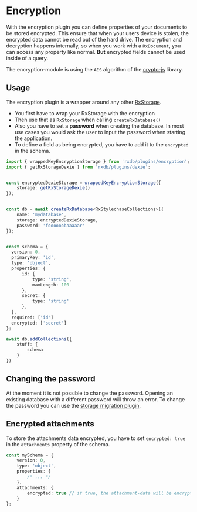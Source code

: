 # Encryption

With the encryption plugin you can define properties of your documents to be stored encrypted. This ensure that when your users device is stolen, the encrypted data cannot be read out of the hard drive.
The encryption and decryption happens internally, so when you work with a `RxDocument`, you can access any property like normal. **But** encrypted fields cannot be used inside of a query.

The encryption-module is using the `AES` algorithm of the [crypto-js](https://www.npmjs.com/package/crypto-js) library.


## Usage

The encryption plugin is a wrapper around any other [RxStorage](./rx-storage.md). 

- You first have to wrap your RxStorage with the encryption
- Then use that as `RxStorage` when calling `createRxDatabase()`
- Also you have to set a **password** when creating the database. In most use cases you would ask the user to input the password when starting the application.
- To define a field as being encrypted, you have to add it to the `encrypted` in the schema.

```ts
import { wrappedKeyEncryptionStorage } from 'rxdb/plugins/encryption';
import { getRxStorageDexie } from 'rxdb/plugins/dexie';


const encryptedDexieStorage = wrappedKeyEncryptionStorage({
    storage: getRxStorageDexie()
});


const db = await createRxDatabase<RxStylechaseCollections>({
    name: 'mydatabase',
    storage: encryptedDexieStorage,
    password: 'foooooobaaaaar'
});


const schema = {
  version: 0,
  primaryKey: 'id',
  type: 'object',
  properties: {
      id: {
          type: 'string',
          maxLength: 100
      },
      secret: {
          type: 'string'
      },
  },
  required: ['id']
  encrypted: ['secret']
};

await db.addCollections({
    stuff: {
        schema
    }
})

```


## Changing the password

At the moment it is not possible to change the password. Opening an existing database with a different password will throw an error. To change the password you can use the [storage migration plugin](./storage-migration.md).


## Encrypted attachments

To store the attachments data encrypted, you have to set `encrypted: true` in the `attachments` property of the schema.


```ts
const mySchema = {
    version: 0,
    type: 'object',
    properties: {
        /* ... */
    },
    attachments: {
        encrypted: true // if true, the attachment-data will be encrypted with the db-password
    }
};
```
